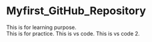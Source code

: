 # Myfirst_GitHub_Repository
This is for learning purpose.<br>
This is for practice.
This is vs code.
This is vs code 2.
